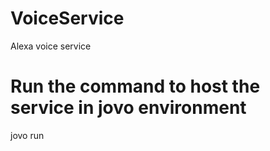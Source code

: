# VoiceService
 Alexa voice service
 
 # Run the command to host the service in jovo environment
 jovo run 
